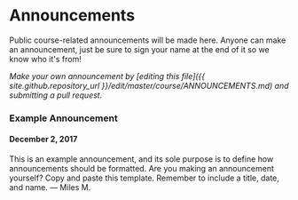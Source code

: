 # Announcements

Public course-related announcements will be made here. Anyone can make an announcement, just be sure to sign your name at the end of it so we know who it's from!

*Make your own announcement by [editing this file]({{ site.github.repository_url }}/edit/master/course/ANNOUNCEMENTS.md) and submitting a pull request.*

### Example Announcement
#### December 2, 2017
This is an example announcement, and its sole purpose is to define how announcements should be formatted. Are you making an announcement yourself? Copy and paste this template. Remember to include a title, date, and name. — Miles M.
